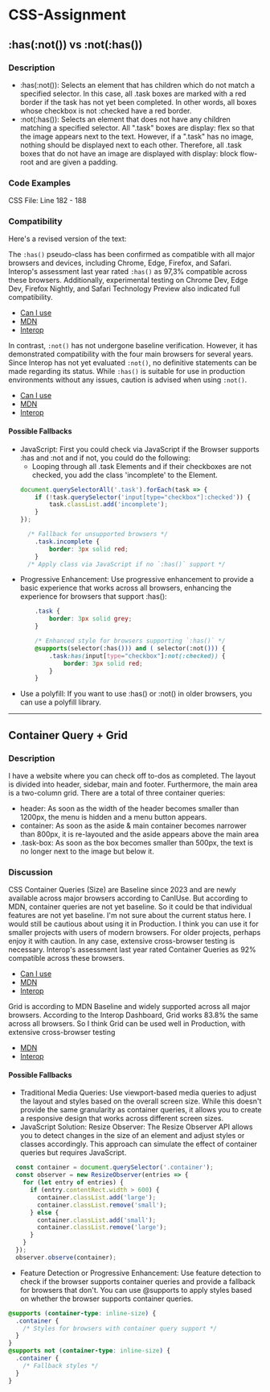 # CSS-Assignment

## :has(:not()) vs :not(:has())
### Description
- :has(:not()): Selects an element that has children which do not match a specified selector.
In this case, all .task boxes are marked with a red border if the task has not yet been completed.
In other words, all boxes whose checkbox is not :checked have a red border.
- :not(:has()): Selects an element that does not have any children matching a specified selector.
All ".task" boxes are display: flex so that the image appears next to the text.
However, if a ".task" has no image, nothing should be displayed next to each other.
Therefore, all .task boxes that do not have an image are displayed with display: block flow-root and are given a padding.

### Code Examples 
CSS File: Line 182 - 188

### Compatibility
Here's a revised version of the text:

The `:has()` pseudo-class has been confirmed as compatible with all major browsers and devices, including Chrome, Edge, Firefox, and Safari. Interop's assessment last year rated `:has()` as 97,3% compatible across these browsers. Additionally, experimental testing on Chrome Dev, Edge Dev, Firefox Nightly, and Safari Technology Preview also indicated full compatibility.

- [Can I use](https://caniuse.com/?search=:has())
- [MDN](https://developer.mozilla.org/en-US/docs/Web/CSS/:has)
- [Interop](https://wpt.fyi/interop-2024?stable)

In contrast, `:not()` has not undergone baseline verification. However, it has demonstrated compatibility with the four main browsers for several years. Since Interop has not yet evaluated `:not()`, no definitive statements can be made regarding its status. While `:has()` is suitable for use in production environments without any issues, caution is advised when using `:not()`.

- [Can I use](https://caniuse.com/?search=:not())
- [MDN](https://developer.mozilla.org/en-US/docs/Web/CSS/:not?retiredLocale=de)
- [Interop](https://wpt.fyi/interop-2024?stable)

#### Possible Fallbacks
- JavaScript: First you could check via JavaScript if the Browser supports :has and :not and if not, you could do the following: 
  - Looping through all .task Elements and if their checkboxes are not checked, you add the class 'incomplete' to the Element. 
  ```js
  document.querySelectorAll('.task').forEach(task => {
      if (!task.querySelector('input[type="checkbox"]:checked')) {
          task.classList.add('incomplete');
      }
  });
    ```    
    ```css
      /* Fallback for unsupported browsers */
        .task.incomplete {
            border: 3px solid red;
        }
      /* Apply class via JavaScript if no `:has()` support */
    ```
- Progressive Enhancement: Use progressive enhancement to provide a basic experience that works across all browsers, enhancing the experience for browsers that support :has():
    ```css
        .task {
            border: 3px solid grey; 
        }
    
        /* Enhanced style for browsers supporting `:has()` */
        @supports(selector(:has())) and ( selector(:not())) {
            .task:has(input[type="checkbox"]:not(:checked)) {
                border: 3px solid red;
            }
        }
    ```
- Use a polyfill: If you want to use :has() or :not() in older browsers, you can use a polyfill library.

---

## Container Query + Grid

### Description
I have a website where you can check off to-dos as completed. The layout is divided into header, sidebar, main and footer. Furthermore, the main area is a two-column grid. There are a total of three container queries:
- header: As soon as the width of the header becomes smaller than 1200px, the menu is hidden and a menu button appears.
- container: As soon as the aside & main container becomes narrower than 800px, it is re-layouted and the aside appears above the main area
- .task-box: As soon as the box becomes smaller than 500px, the text is no longer next to the image but below it.

### Discussion
CSS Container Queries (Size) are Baseline since 2023 and are newly available across major browsers according to CanIUse.
But according to MDN, container queries are not yet baseline. So it could be that individual features are not yet baseline. I'm not sure about the current status here. I would still be cautious about using it in Production. I think you can use it for smaller projects with users of modern browsers. For older projects, perhaps enjoy it with caution. In any case, extensive cross-browser testing is necessary.
Interop's assessment last year rated Container Queries as 92% compatible across these browsers.

- [Can I use](https://caniuse.com/?search=CSS%20Container%20Queries%20(Size))
- [MDN](https://developer.mozilla.org/en-US/docs/Web/CSS/CSS_containment/Container_queries)
- [Interop](https://wpt.fyi/interop-2024?stable)


Grid is according to MDN Baseline and widely supported across all major browsers.
According to the Interop Dashboard, Grid works 83.8% the same across all browsers. So I think Grid can be used well in Production, with extensive cross-browser testing 
- [MDN](https://developer.mozilla.org/en-US/docs/Web/CSS/grid)
- [Interop](https://wpt.fyi/interop-2023?stable)

#### Possible Fallbacks
- Traditional Media Queries: Use viewport-based media queries to adjust the layout and styles based on the overall screen size. While this doesn't provide the same granularity as container queries, it allows you to create a responsive design that works across different screen sizes.
- JavaScript Solution: Resize Observer: The Resize Observer API allows you to detect changes in the size of an element and adjust styles or classes accordingly. This approach can simulate the effect of container queries but requires JavaScript.
```js
  const container = document.querySelector('.container');
  const observer = new ResizeObserver(entries => {
    for (let entry of entries) {
      if (entry.contentRect.width > 600) {
        container.classList.add('large');
        container.classList.remove('small');
      } else {
        container.classList.add('small');
        container.classList.remove('large');
      }
    }
  });
  observer.observe(container);
```
- Feature Detection or Progressive Enhancement: Use feature detection to check if the browser supports container queries and provide a fallback for browsers that don't. You can use @supports to apply styles based on whether the browser supports container queries.
```css
@supports (container-type: inline-size) {
  .container {
    /* Styles for browsers with container query support */
  }
}
@supports not (container-type: inline-size) {
  .container {
    /* Fallback styles */
  }
}
```
